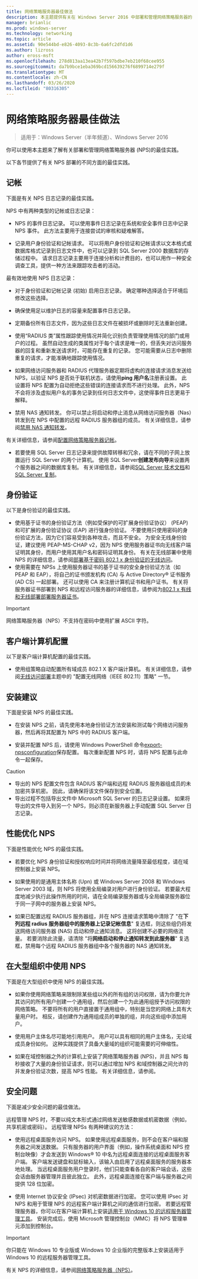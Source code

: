 ```yaml
---
title: 网络策略服务器最佳做法
description: 本主题提供有关在 Windows Server 2016 中部署和管理网络策略服务器的最佳实践。
manager: brianlic
ms.prod: windows-server
ms.technology: networking
ms.topic: article
ms.assetid: 90e544bd-e826-4093-8c3b-6a6fc2dfd1d6
ms.author: lizross
author: eross-msft
ms.openlocfilehash: 278d813aa13ea42b7f597bdbe7eb210f68cee955
ms.sourcegitcommit: da7b9bce1eba369bcd156639276f6899714e279f
ms.translationtype: MT
ms.contentlocale: zh-CN
ms.lasthandoff: 03/26/2020
ms.locfileid: "80316305"
---
```

# <a name="network-policy-server-best-practices"></a>网络策略服务器最佳做法

>适用于：Windows Server（半年频道）、Windows Server 2016

你可以使用本主题来了解有关部署和管理网络策略服务器 \(NPS\)的最佳实践。

以下各节提供了有关 NPS 部署的不同方面的最佳实践。

## <a name="accounting"></a>记帐

下面是有关 NPS 日志记录的最佳实践。

NPS 中有两种类型的记帐或日志记录：

- NPS 的事件日志记录。 可以使用事件日志记录在系统和安全事件日志中记录 NPS 事件。 此方法主要用于连接尝试的审核和疑难解答。

- 记录用户身份验证和记帐请求。 可以将用户身份验证和记帐请求以文本格式或数据库格式记录到日志文件中，也可以记录到 SQL Server 2000 数据库的存储过程中。 请求日志记录主要用于连接分析和计费目的，也可以用作一种安全调查工具，提供一种方法来跟踪攻击者的活动。

最有效地使用 NPS 日志记录：

- 对于身份验证和记帐记录 \(初始\) 启用日志记录。 确定哪种选择适合于环境后修改这些选择。

- 确保使用足以维护日志的容量来配置事件日志记录。

- 定期备份所有日志文件，因为这些日志文件在被损坏或删除时无法重新创建。

- 使用“RADIUS 类”属性跟踪使用情况并简化识别负责管理使用情况的部门或用户的过程。 虽然自动生成的类属性对于每个请求是唯一的，但丢失对访问服务器的回复和重新发送请求时，可能存在重复的记录。 您可能需要从日志中删除重复的请求，才能准确地跟踪使用情况。

- 如果网络访问服务器和 RADIUS 代理服务器定期将虚构的连接请求消息发送给 NPS，以验证 NPS 是否处于联机状态，请使用**ping 用户名**注册表设置。 此设置将 NPS 配置为自动拒绝这些错误的连接请求而不进行处理。 此外，NPS 不会将涉及虚拟用户名的事务记录到任何日志文件中，这使得事件日志更易于解释。

- 禁用 NAS 通知转发。 你可以禁止将启动和停止消息从网络访问服务器（Nas）转发到在 NPS 中配置的远程 RADIUS 服务器组的成员。 有关详细信息，请参阅[禁用 NAS 通知转发](nps-disable-nas-notifications.md)。

有关详细信息，请参阅[配置网络策略服务器记帐](nps-accounting-configure.md)。

- 若要使用 SQL Server 日志记录来提供故障转移和冗余，请在不同的子网上放置运行 SQL Server 的两个计算机。 使用 SQL Server**创建发布向导**来设置两个服务器之间的数据库复制。 有关详细信息，请参阅[SQL Server 技术文档](https://msdn.microsoft.com/library/ms130214.aspx)和[SQL Server 复制](https://msdn.microsoft.com/library/ms151198.aspx)。

## <a name="authentication"></a>身份验证

以下是身份验证的最佳实践。

- 使用基于证书的身份验证方法（例如受保护的可扩展身份验证协议） \(PEAP\) 和可扩展的身份验证协议 \(EAP\) 进行强身份验证。 不要使用只使用密码的身份验证方法，因为它们容易受到各种攻击，而且不安全。 为安全无线身份验证，建议使用 PEAP\-MS\-CHAP v2，因为 NPS 使用服务器证书向无线客户端证明其身份，而用户使用其用户名和密码证明其身份。  有关在无线部署中使用 NPS 的详细信息，请参阅[部署基于密码 802.1 x 身份验证的无线访问](https://technet.microsoft.com/windows-server-docs/networking/core-network-guide/cncg/wireless/a-deploy-8021x-wireless-access)。
- 使用需要在 NPSs 上使用服务器证书的基于证书的安全身份验证方法（如 PEAP 和 EAP），将自己的证书颁发机构 \(CA\) 与 Active Directory&reg; 证书服务 \(AD CS\) 一起部署。 还可以使用 CA 来注册计算机证书和用户证书。 有关将服务器证书部署到 NPS 和远程访问服务器的详细信息，请参阅为[802.1 x 有线和无线部署部署服务器证书](https://technet.microsoft.com/windows-server-docs/networking/core-network-guide/cncg/server-certs/deploy-server-certificates-for-802.1x-wired-and-wireless-deployments)。

> [!IMPORTANT]
> 网络策略服务器（NPS）不支持在密码中使用扩展 ASCII 字符。

## <a name="client-computer-configuration"></a>客户端计算机配置

以下是客户端计算机配置的最佳实践。

- 使用组策略自动配置所有域成员 802.1 X 客户端计算机。 有关详细信息，请参阅[无线访问部署](https://technet.microsoft.com/windows-server-docs/networking/core-network-guide/cncg/wireless/e-wireless-access-deployment#bkmk_policies)主题中的 "配置无线网络（IEEE 802.11）策略" 一节。

## <a name="installation-suggestions"></a>安装建议

下面是安装 NPS 的最佳实践。

- 在安装 NPS 之前，请先使用本地身份验证方法安装和测试每个网络访问服务器，然后再将其配置为 NPS 中的 RADIUS 客户端。

- 安装并配置 NPS 后，请使用 Windows PowerShell 命令[export-npsconfiguration](https://technet.microsoft.com/library/jj872749.aspx)保存配置。 每次重新配置 NPS 时，请将 NPS 配置与此命令一起保存。

>[!CAUTION]
>- 导出的 NPS 配置文件包含 RADIUS 客户端和远程 RADIUS 服务器组成员的未加密共享机密。 因此，请确保将该文件保存到安全位置。
>- 导出过程不包括导出文件中 Microsoft SQL Server 的日志记录设置。 如果将导出的文件导入到另一个 NPS，则必须在新服务器上手动配置 SQL Server 日志记录。

## <a name="performance-tuning-nps"></a>性能优化 NPS

下面是性能优化 NPS 的最佳实践。

- 若要优化 NPS 身份验证和授权响应时间并将网络流量降至最低程度，请在域控制器上安装 NPS。

- 如果使用的是通用主体名称 \(Upn\) 或 Windows Server 2008 和 Windows Server 2003 域，则 NPS 将使用全局编录对用户进行身份验证。 若要最大程度地减少执行此操作所用的时间，请在全局编录服务器或与全局编录服务器位于同一子网中的服务器上安装 NPS。

- 如果已配置远程 RADIUS 服务器组，并在 NPS 连接请求策略中清除了 "在**下列远程 radius 服务器组中的服务器上记录记帐信息**" 复选框，则这些组仍将发送网络访问服务器 \(NAS\) 启动和停止通知消息。 这将创建不必要的网络流量。 若要消除此流量，请清除 "将**网络启动和停止通知转发到此服务器**" 复选框，禁用每个远程 RADIUS 服务器组中各个服务器的 NAS 通知转发。

## <a name="using-nps-in-large-organizations"></a>在大型组织中使用 NPS

下面是在大型组织中使用 NPS 的最佳实践。

- 如果你使用网络策略来限制除某些组以外的所有组的访问权限，请为你要允许其访问的所有用户创建一个通用组，然后创建一个为此通用组授予访问权限的网络策略。 不要将所有的用户直接置于通用组中，特别是当您的网络上具有大量用户时。 相反，请创建作为通用组成员的单独的组，并向这些组中添加用户。

- 使用用户主体名尽可能地引用用户。 用户可以具有相同的用户主体名，无论域成员身份如何。 这种实践提供了具备大量域的组织可能需要的可伸缩性。

- 如果在域控制器之外的计算机上安装了网络策略服务器 \(NPS\)，并且 NPS 每秒接收了大量的身份验证请求，则可以通过增加 NPS 和域控制器之间允许的并发身份验证次数，提高 NPS 性能。 有关详细信息，请参阅。 

## <a name="security-issues"></a>安全问题

下面是减少安全问题的最佳做法。

远程管理 NPS 时，不要以纯文本形式通过网络发送敏感数据或机密数据（例如，共享机密或密码）。 远程管理 NPSs 有两种建议的方法：

- 使用远程桌面服务访问 NPS。 如果使用远程桌面服务，则不会在客户端和服务器之间发送数据。 只有服务器的用户界面（例如，操作系统桌面和 NPS 控制台映像）才会发送到 Windows&reg; 10 中名为远程桌面连接的远程桌面服务客户端。 客户端发送键盘和鼠标输入，该输入由启用了远程桌面服务的服务器本地处理。 当远程桌面服务用户登录时，他们只能查看各自的客户端会话，这些会话由服务器管理并且彼此独立。 此外，远程桌面连接在客户端与服务器之间提供 128 位加密。

- 使用 Internet 协议安全 (IPsec) 对机密数据进行加密。 您可以使用 IPsec 对 NPS 和用于管理 NPS 的远程客户端计算机之间的通信进行加密。 若要远程管理服务器，你可以在客户端计算机上安装[适用于 Windows 10 的远程服务器管理工具](https://www.microsoft.com/download/details.aspx?id=45520)。 安装完成后，使用 Microsoft 管理控制台（MMC）将 NPS 管理单元添加到控制台。

>[!IMPORTANT]
>你只能在 Windows 10 专业版或 Windows 10 企业版的完整版本上安装适用于 Windows 10 的远程服务器管理工具。

有关 NPS 的详细信息，请参阅[网络策略服务器（NPS）](nps-top.md)。

